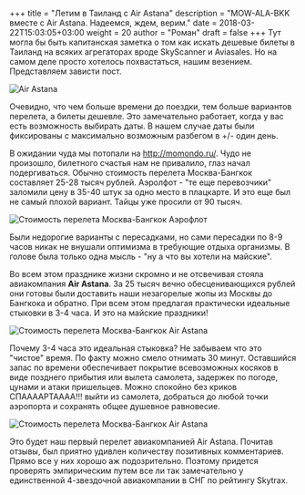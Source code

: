 +++
title = "Летим в Таиланд с Air Astana"
description = "MOW-ALA-BKK вместе с Air Astana. Надеемся, ждем, верим."
date = 2018-03-22T15:03:05+03:00
weight = 20
author = "Роман"
draft = false
+++
Тут могла бы быть капитанская заметка о том как искать дешевые билеты в Таиланд на всяких агрегаторах вроде SkyScanner и Aviasales. Но на самом деле просто хотелось похвастаться,  нашим везением. Представляем зависти пост.

![Air Astana](/images/posts/airastana-crew.jpg)

Очевидно, что чем больше времени до поездки, тем больше вариантов перелета, а билеты дешевле. Это замечательно работает, когда у вас есть возможность выбирать даты. В нашем случае даты были фиксированы с максимально возможным разбегом в +/- один день.

В ожидании чуда мы потопали на http://momondo.ru/. Чудо не произошло, билетного счастья нам не привалило, глаз начал подергиваться. Обычно стоимость перелета Москва-Бангкок составляет 25-28 тысяч рублей. Аэролфот - "те еще перевозчики" заломили цену в 35-40 штук за одно место в плацкарте. И это еще был не самый плохой вариант.  Тайцы уже просили от 90 тысяч.

![Стоимость перелета Москва-Бангкок Аэрофлот](/images/posts/afl-mow-bkk-momondo.png)

Были недорогие варианты с пересадками, но сами пересадки по 8-9 часов никак не внушали оптимизма в требующие отдыха организмы. В голове была только одна мысль - "ну а что вы хотели на майские".

Во всем этом празднике жизни скромно и не отсвечивая стояла авиакомпания **Air Astana**. За 25 тысяч вечно обесценивающихся рублей они готовы были доставить наши незагорелые жопы из Москвы до Бангкока и обратно. При всем этом предлагая практически идеальные стыковки в 3-4 часа. И это на майские праздники!

![Стоимость перелета Москва-Бангкок Air Astana](/images/posts/airastana-mow-bkk-momondo.png)

Почему 3-4 часа это идеальная стыковка? Не забываем что это "чистое" время. По факту можно смело отнимать 30 минут.  Оставшийся запас по времени обеспечивает покрытие всевозможных косяков в виде позднего прибытия или вылета  самолета, задержек по погоде, цунами и атаки пришельцев. Можно спокойно без криков СПААААРТАААА!!! выйти из самолета, добраться до любой точки аэропорта и сохранять общее душевное равновесие.

![Стоимость перелета Москва-Бангкок Air Astana](/images/posts/airastana-people.jpg)

Это будет наш первый перелет авиакомпанией Air Astana. Почитав отзывы, был приятно удивлен количеству позитивных комментариев. Прямо все у них хорошо аж подозрительно. Поэтому придется проверять эмпирическим путем все ли так замечательно у единственной 4-звездочной авиакомпании в СНГ по рейтингу Skytrax.
